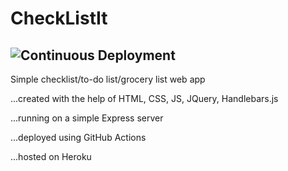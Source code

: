# CheckListIt

![Continuous Deployment](https://github.com/lzukanovic/Checklist/workflows/Continuous%20Deployment/badge.svg)
---

Simple checklist/to-do list/grocery list web app
  <p>...created with the help of HTML, CSS, JS, JQuery, Handlebars.js</p>
  <p>...running on a simple Express server</p>
  <p>...deployed using GitHub Actions</p>
  <p>...hosted on Heroku</p>
